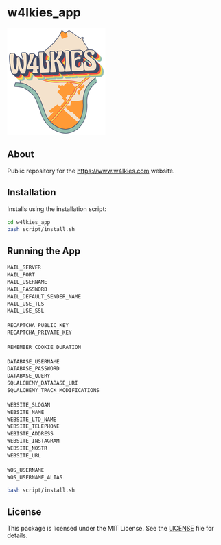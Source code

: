 # w4lkies_app

![My Package Logo](static/img/logo.png)

## About

Public repository for the https://www.w4lkies.com website.

## Installation

Installs using the installation script:

```bash
cd w4lkies_app
bash script/install.sh
```

## Running the App

```bash
MAIL_SERVER
MAIL_PORT
MAIL_USERNAME
MAIL_PASSWORD
MAIL_DEFAULT_SENDER_NAME
MAIL_USE_TLS
MAIL_USE_SSL

RECAPTCHA_PUBLIC_KEY
RECAPTCHA_PRIVATE_KEY

REMEMBER_COOKIE_DURATION

DATABASE_USERNAME
DATABASE_PASSWORD
DATABASE_QUERY
SQLALCHEMY_DATABASE_URI
SQLALCHEMY_TRACK_MODIFICATIONS

WEBSITE_SLOGAN
WEBSITE_NAME
WEBSITE_LTD_NAME
WEBSITE_TELEPHONE
WEBISTE_ADDRESS
WEBSITE_INSTAGRAM
WEBSITE_NOSTR
WEBSITE_URL

WOS_USERNAME
WOS_USERNAME_ALIAS
```

```bash
bash script/install.sh
```


## License

This package is licensed under the MIT License. See the [LICENSE](LICENSE) file for details.
